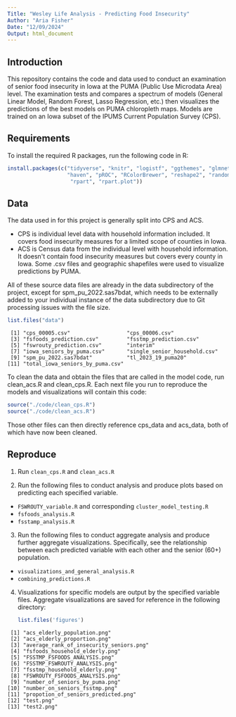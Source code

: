 ```yaml
---
Title: "Wesley Life Analysis - Predicting Food Insecurity"
Author: "Aria Fisher"
Date: "12/09/2024"
Output: html_document
---
```


## Introduction
This repository contains the code and data used to conduct an examination of senior food insecurity in Iowa at the PUMA (Public Use Microdata Area) level. The examination tests and compares a spectrum of models (General Linear Model, Random Forest, Lasso Regression, etc.) then visualizes the predictions of the best models on PUMA chloropleth maps. Models are trained on an Iowa subset of the IPUMS Current Population Survey (CPS).

## Requirements
To install the required R packages, run the following code in R:


```r
install.packages(c("tidyverse", "knitr", "logistf", "ggthemes", "glmnet",
                   "haven", "pROC", "RColorBrewer", "reshape2", "randomForest", "sf",
                    "rpart", "rpart.plot"))

```

## Data

The data used in for this project is generally split into CPS and ACS.
- CPS is individual level data with household information included. It covers food insecurity measures for a limited scope of counties in Iowa.
- ACS is Census data from the individual level with household information. It doesn't contain food insecurity measures but covers every county in Iowa.
Some .csv files and geographic shapefiles were used to visualize predictions by PUMA.

All of these source data files are already in the data subdirectory of the project, except for spm_pu_2022.sas7bdat, which needs to be externally added to your individual instance of the data subdirectory due to Git processing issues with the file size.

```r
list.files("data")
```

```
 [1] "cps_00005.csv"                  "cps_00006.csv"                 
 [3] "fsfoods_prediction.csv"         "fsstmp_prediction.csv"         
 [5] "fswrouty_prediction.csv"        "interim"                       
 [7] "iowa_seniors_by_puma.csv"       "single_senior_household.csv"   
 [9] "spm_pu_2022.sas7bdat"           "tl_2023_19_puma20"             
[11] "total_iowa_seniors_by_puma.csv"
```
To clean the data and obtain the files that are called in the model code, run clean_acs.R and clean_cps.R.
Each next file you run to reproduce the models and visualizations will contain this code:

```r
source("./code/clean_cps.R")
source("./code/clean_acs.R")
```
Those other files can then directly reference cps_data and acs_data, both of which have now been cleaned.

## Reproduce
1. Run `clean_cps.R` and `clean_acs.R`
   
3. Run the following files to conduct analysis and produce plots based on predicting each specified variable.
  * `FSWROUTY_variable.R` and corresponding `cluster_model_testing.R`
  * `fsfoods_analysis.R`
  * `fsstamp_analysis.R`
    
3.  Run the following files to conduct aggregate analysis and produce further aggregate visualizations.
    Specifically, see the relationship between each predicted variable with each other and the senior (60+) population.
  * `visualizations_and_general_analysis.R`
  * `combining_predictions.R`

4. Visualizations for specific models are output by the specified variable files. Aggregate visualizations are saved for reference in the following directory:
   ```r
   list.files('figures')
   ```
  ```
   [1] "acs_elderly_population.png"            
   [2] "acs_elderly_proportion.png"            
   [3] "average_rank_of_insecurity_seniors.png"
   [4] "fsfoods_household_elderly.png"         
   [5] "FSSTMP_FSFOODS_ANALYSIS.png"           
   [6] "FSSTMP_FSWROUTY_ANALYSIS.png"          
   [7] "fsstmp_household_elderly.png"          
   [8] "FSWROUTY_FSFOODS_ANALYSIS.png"         
   [9] "number_of_seniors_by_puma.png"         
  [10] "number_on_seniors_fsstmp.png"          
  [11] "propotion_of_seniors_predicted.png"    
  [12] "test.png"                              
  [13] "test2.png"
  ```
